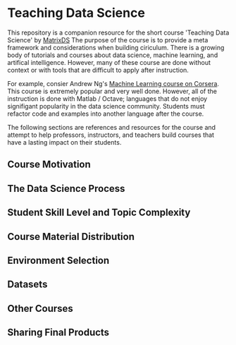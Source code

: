 # Teaching Data Science
This repository is a companion resource for the short course 'Teaching Data Science' by [MatrixDS](http://matrixds.com) The purpose of the course is to provide a meta framework and considerations when building ciriculum. There is a growing body of tutorials and courses about data science, machine learning, and artifical intelligence. However, many of these course are done without context or with tools that are difficult to apply after instruction. 

For example, consier Andrew Ng's [Machine Learning course on Corsera](https://www.coursera.org/learn/machine-learning). This course is extremely popular and very well done. However, all of the instruction is done with Matlab / Octave; languages that do not enjoy signifigant popularity in the data science community. Students must refactor code and examples into another language after the course.  

The following sections are references and resources for the course and attempt to help professors, instructors, and teachers build courses that have a lasting impact on their students.

## Course Motivation

## The Data Science Process

## Student Skill Level and Topic Complexity

## Course Material Distribution

## Environment Selection

## Datasets

## Other Courses

## Sharing Final Products

